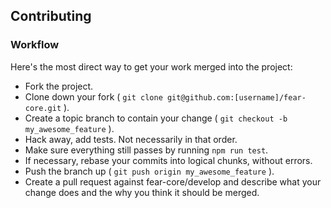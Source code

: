 
## Contributing

### Workflow

Here's the most direct way to get your work merged into the project:

* Fork the project.
* Clone down your fork ( `git clone git@github.com:[username]/fear-core.git` ).
* Create a topic branch to contain your change ( `git checkout -b my_awesome_feature` ).
* Hack away, add tests. Not necessarily in that order.
* Make sure everything still passes by running `npm run test`.
* If necessary, rebase your commits into logical chunks, without errors.
* Push the branch up ( `git push origin my_awesome_feature` ).
* Create a pull request against fear-core/develop and describe what your change
  does and the why you think it should be merged.